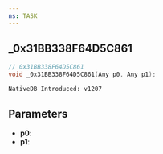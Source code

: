 ```yaml
---
ns: TASK
---
```

## _0x31BB338F64D5C861

```c
// 0x31BB338F64D5C861
void _0x31BB338F64D5C861(Any p0, Any p1);
```

```
NativeDB Introduced: v1207
```

## Parameters
* **p0**:
* **p1**:
